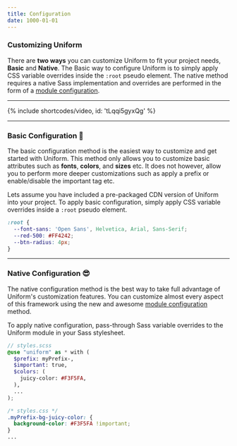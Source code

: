 ```yaml
---
title: Configuration
date: 1000-01-01
---
```



### Customizing Uniform

There are **two ways** you can customize Uniform to fit your project needs, **Basic** and **Native**. The Basic way to configure Uniform is to simply apply CSS variable overrides inside the `:root` pseudo element. The native method requires a native Sass implementation and overrides are performed in the form of a <a class="hover.underline" href="https://sass-lang.com/documentation/at-rules/use#configuration">module configuration</a>.

---

{% include shortcodes/video, id: 'tLqqi5gyxQg' %}

---

### Basic Configuration 🍼

The basic configuration method is the easiest way to customize and get started with Uniform. This method only allows you to customize basic attributes such as **fonts**, **colors**, and **sizes** etc. It does not however, allow you to perform more deeper customizations such as apply a prefix or enable/disable the important tag etc. 

Lets assume you have included a pre-packaged CDN version of Uniform into your project. To apply basic configuration, simply apply CSS variable overrides inside a `:root` pseudo element.

```css
:root {
  --font-sans: 'Open Sans', Helvetica, Arial, Sans-Serif;
  --red-500: #FF4242;
  --btn-radius: 4px;
}
```

---

### Native Configuration 😎

The native configuration method is the best way to take full advantage of Uniform's customization features. You can customize almost every aspect of this framework using the new and awesome <a class="hover.underline" href="https://sass-lang.com/documentation/at-rules/use#configuration">module configuration</a> method.

To apply native configuration, pass-through Sass variable overrides to the Uniform module in your Sass stylesheet.

```scss
// styles.scss
@use "uniform" as * with (
  $prefix: myPrefix-,
  $important: true,
  $colors: (
    juicy-color: #F3F5FA,
  ),
  ...
);
```

```css
/* styles.css */
.myPrefix-bg-juicy-color: {
  background-color: #F3F5FA !important;
}
...
```
